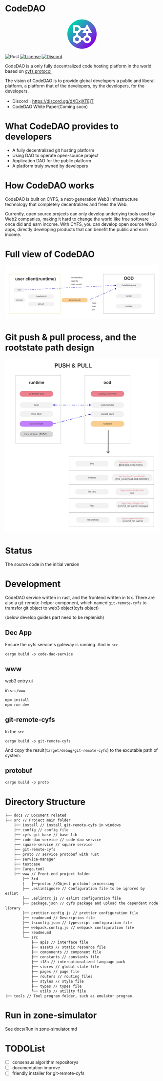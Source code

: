 # CodeDAO

<p align="center">
<img src="./docs/img/logo.png"/>
</p>

![Rust](https://img.shields.io/badge/rustc-1.57%2B-green?style=plastic)
[![License](https://img.shields.io/badge/License-BSD_2--Clause-orange.svg)](https://opensource.org/licenses/BSD-2-Clause)
[![Discord](https://badgen.net/badge/icon/discord?icon=discord&label)](https://discord.gg/dXDxjXTEjT)

CodeDAO is a only fully decentralized code hosting platform in the world based on [cyfs protocol](https://github.com/buckyos/CYFS)

The vision of CodeDAO is to provide global developers a public and liberal platform, a platform that of the developers, by the developers, for the developers.

- Discord：https://discord.gg/dXDxjXTEjT
- CodeDAO White Paper(Coming soon)

# What CodeDAO provides to developers

- A fully decentralized git hosting platform
- Using DAO to operate open-source project
- Application DAO for the public platform
- A platform truly owned by developers

# How CodeDAO works

CodeDAO is built on CYFS, a next-generation Web3 infrastructure technology that completely decentralizes and frees the Web.

Currently, open source projects can only develop underlying tools used by Web2 companies, making it hard to change the world like free software once did and earn income. With CYFS, you can develop open source Web3 apps, directly developing products that can benefit the public and earn income.

# Full view of CodeDAO

<p align="center">
<img src="./docs/img/full_view.jpg"/>
</p>

# Git push & pull process, and the rootstate path design
<p align="center">
<img src="./docs/img/push_pull.jpg"/>
</p>


# Status

The source code in the initial version

# Development

CodeDAO service written in rust, and the frontend written in tsx.
There are also a git-remote-helper component, which named `git-remote-cyfs` to tramsfor git object to web3 object(cyfs object)

(below develop guides part need to be replenish)

## Dec App

Ensure the cyfs service's gateway is running.
And in `src`

```
cargo build -p code-dao-service
```

## www
web3 entry ui

in `src/www`

```
npm install
npm run dev
```

## git-remote-cyfs

In the `src`

```
cargo build -p git-remote-cyfs
```

And copy the result(`target/debug/git-remote-cyfs`) to the excutable path of system.


## protobuf
```
cargo build -p proto  
```

# Directory Structure

```
├── docs // Document related
├── src // Project main folder
    ├── install // install git-remote-cyfs in windows
    ├── config // config file
    ├── cyfs-git-base // base lib
    ├── code-dao-service // code-dao service
    ├── square-service // square service
    ├── git-remote-cyfs
    ├── proto // service protobuf with rust
    ├── service-manager
    ├── testcase
    ├── Cargo.toml
    ├── www // Front-end project folder
        ├── 3rd
        |   ├──protoc //Object protobuf processing
        ├── .eslintignore // Configuration file to be ignored by eslint
        ├── .eslintrc.js // eslint configuration file
        ├── package.json // cyfs package and upload the dependent node library
        ├── prettier.config.js // prettier configuration file
        ├── readme.md // Description file
        ├── tsconfig.json // typescript configuration file
        ├── webpack.config.js // webpack configuration file
        ├── readme.md
        └── src
            ├── apis // interface file
            ├── assets // static resource file
            ├── components // component file
            ├── constants // constants file
            ├── i18n // internationalized language pack
            ├── stores // global state file
            ├── pages // page file
            ├── routers // routing files
            ├── styles // style file
            ├── types // types file
            └── utils // utility file
├── tools // Tool program folder, such as emulator program
```

# Run in zone-simulator

See docs/Run in zone-simulator.md

# TODOList

- [ ] consensus algorithm repositorys
- [ ] documentation improve
- [ ] friendly installer for git-remote-cyfs
